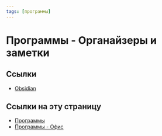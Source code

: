 ```yaml
---
tags: [программы]
---
```

# Программы - Органайзеры и заметки

## Ссылки
* [Obsidian](Obsidian.md)

## Ссылки на эту страницу

* [Программы](%D0%9F%D1%80%D0%BE%D0%B3%D1%80%D0%B0%D0%BC%D0%BC%D1%8B.md)
* [Программы - Офис](%D0%9F%D1%80%D0%BE%D0%B3%D1%80%D0%B0%D0%BC%D0%BC%D1%8B%20-%20%D0%9E%D1%84%D0%B8%D1%81.md)
